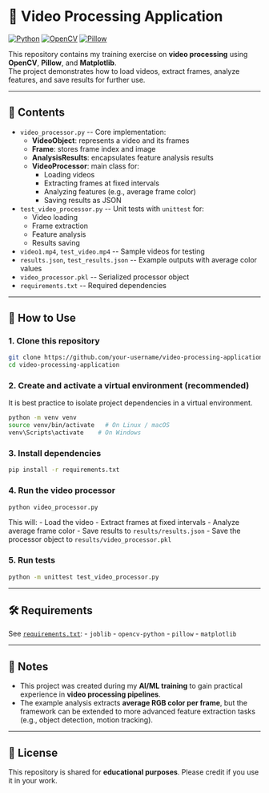 # 🎥 Video Processing Application

[![Python](https://img.shields.io/badge/Python-3.9%2B-blue)](#)
[![OpenCV](https://img.shields.io/badge/OpenCV-Video%20Processing-orange)](#)
[![Pillow](https://img.shields.io/badge/Pillow-Image%20Handling-green)](#)

This repository contains my training exercise on **video processing**
using **OpenCV**, **Pillow**, and **Matplotlib**.\
The project demonstrates how to load videos, extract frames, analyze
features, and save results for further use.

------------------------------------------------------------------------

## 📖 Contents

-   `video_processor.py` -- Core implementation:
    -   **VideoObject**: represents a video and its frames
    -   **Frame**: stores frame index and image
    -   **AnalysisResults**: encapsulates feature analysis results
    -   **VideoProcessor**: main class for:
        -   Loading videos
        -   Extracting frames at fixed intervals
        -   Analyzing features (e.g., average frame color)
        -   Saving results as JSON
-   `test_video_processor.py` -- Unit tests with `unittest` for:
    -   Video loading
    -   Frame extraction
    -   Feature analysis
    -   Results saving
-   `video1.mp4`, `test_video.mp4` -- Sample videos for testing
-   `results.json`, `test_results.json` -- Example outputs with average
    color values
-   `video_processor.pkl` -- Serialized processor object
-   `requirements.txt` -- Required dependencies

------------------------------------------------------------------------

## 🚀 How to Use

### 1. Clone this repository

``` bash
git clone https://github.com/your-username/video-processing-application.git
cd video-processing-application
```

### 2. Create and activate a virtual environment (recommended)

It is best practice to isolate project dependencies in a virtual
environment.

``` bash
python -m venv venv
source venv/bin/activate   # On Linux / macOS
venv\Scripts\activate    # On Windows
```

### 3. Install dependencies

``` bash
pip install -r requirements.txt
```

### 4. Run the video processor

``` bash
python video_processor.py
```

This will: - Load the video - Extract frames at fixed intervals -
Analyze average frame color - Save results to `results/results.json` -
Save the processor object to `results/video_processor.pkl`

### 5. Run tests

``` bash
python -m unittest test_video_processor.py
```

------------------------------------------------------------------------

## 🛠️ Requirements

See [`requirements.txt`](requirements.txt): - `joblib` -
`opencv-python` - `pillow` - `matplotlib`

------------------------------------------------------------------------

## 📌 Notes

-   This project was created during my **AI/ML training** to gain
    practical experience in **video processing pipelines**.
-   The example analysis extracts **average RGB color per frame**, but
    the framework can be extended to more advanced feature extraction
    tasks (e.g., object detection, motion tracking).

------------------------------------------------------------------------

## 📜 License

This repository is shared for **educational purposes**. Please credit if
you use it in your work.
